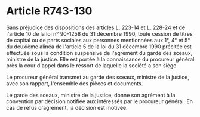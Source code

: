 # Article R743-130

Sans préjudice des dispositions des articles L. 223-14 et L. 228-24 et de l'article 10 de la loi n° 90-1258 du 31 décembre 1990, toute cession de titres de capital ou de parts sociales aux personnes mentionnées aux 1°, 4° et 5° du deuxième alinéa de l'article 5 de la loi du 31 décembre 1990 précitée est effectuée sous la condition suspensive de l'agrément du garde des sceaux, ministre de la justice. Elle est portée à la connaissance du procureur général près la cour d'appel dans le ressort de laquelle la société a son siège.

Le procureur  général transmet au garde des sceaux, ministre de la justice, avec son rapport, l'ensemble des pièces et documents.

Le garde des sceaux, ministre de la justice, donne son agrément à la convention par décision notifiée aux intéressés par le procureur  général. En cas de refus d'agrément, la décision est motivée.
